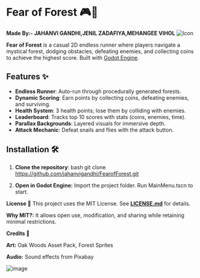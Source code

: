 # Fear of Forest 🎮🌲
**Made By:- JAHANVI GANDHI,JENIL ZADAFIYA,MEHANGEE VIHOL**
![Icon](https://github.com/user-attachments/assets/a09c4047-3fe0-488b-9c3f-8666a62e2838)


**Fear of Forest** is a casual 2D endless runner where players navigate a mystical forest, dodging obstacles, defeating enemies, and collecting coins to achieve the highest score. Built with [Godot Engine](https://godotengine.org/).

## Features ✨
- **Endless Runner**: Auto-run through procedurally generated forests.
- **Dynamic Scoring**: Earn points by collecting coins, defeating enemies, and surviving.
- **Health System**: 3 health points; lose them by colliding with enemies.
- **Leaderboard**: Tracks top 10 scores with stats (coins, enemies, time).
- **Parallax Backgrounds**: Layered visuals for immersive depth.
- **Attack Mechanic**: Defeat snails and flies with the attack button.

## Installation 🛠️
1. **Clone the repository**:
   bash
   git clone https://github.com/jahanvigandhi/FearofForest.git
   
2. **Open in Godot Engine:**
   Import the project folder.
   Run MainMenu.tscn to start.

**License 📄**
This project uses the MIT License. See **[LICENSE.md](https://github.com/jahanvigandhi/FearofForest/blob/main/LICENSE)** for details.

**Why MIT?:** It allows open use, modification, and sharing while retaining minimal restrictions.

**Credits 🌟**

**Art:** Oak Woods Asset Pack, Forest Sprites

**Audio:** Sound effects from Pixabay

![image](https://github.com/user-attachments/assets/87d365ae-bb95-4fdb-b523-263d1245a64c)


